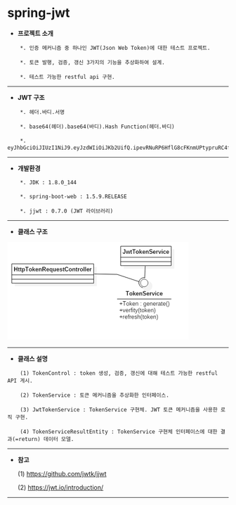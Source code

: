 # spring-jwt

* **프로젝트 소개**
```
	*. 인증 메커니즘 중 하나인 JWT(Json Web Token)에 대한 테스트 프로젝트.

	*. 토큰 발행, 검증, 갱신 3가지의 기능을 추상화하여 설계.

	*. 테스트 가능한 restful api 구현.
```
---

* **JWT 구조**
```
	*. 헤더.바디.서명
	
	*. base64(헤더).base64(바디).Hash Function(헤더.바디)
	
	*. eyJhbGciOiJIUzI1NiJ9.eyJzdWIiOiJKb2UifQ.ipevRNuRP6HflG8cFKnmUPtypruRC4fb1DWtoLL62SY
```
---

* **개발환경**
```
	*. JDK : 1.8.0_144
	
	*. spring-boot-web : 1.5.9.RELEASE
	
	*. jjwt : 0.7.0 (JWT 라이브러리)
```
---

* **클래스 구조**

![](/images/class.png)
	
---

* **클래스 설명**
```
	(1) TokenControl : token 생성, 검증, 갱신에 대해 테스트 가능한 restful API 게시.
	
	(2) TokenService : 토큰 메커니즘을 추상화한 인터페이스.
	
	(3) JwtTokenService : TokenService 구현체. JWT 토큰 메커니즘을 사용한 로직 구현.
	
	(4) TokenServiceResultEntity : TokenService 구현체 인터페이스에 대한 결과(=return) 데이터 모델.
```
---

* **참고**

	(1) https://github.com/jwtk/jjwt
	
	(2) https://jwt.io/introduction/
---
